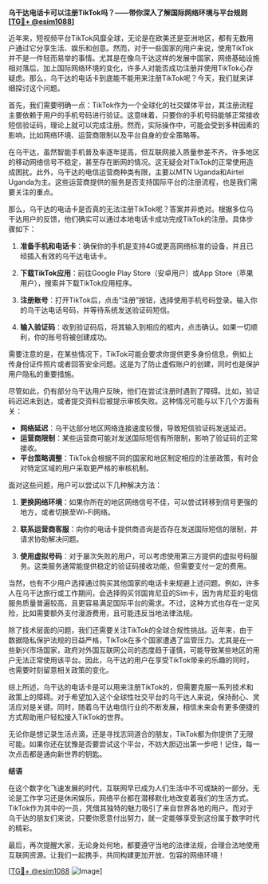 **乌干达电话卡可以注册TikTok吗？——带你深入了解国际网络环境与平台规则[[TG💪+ @esim1088](https://t.me/s/esim1088)]**

近年来，短视频平台TikTok风靡全球，无论是在欧美还是亚洲地区，都有无数用户通过它分享生活、娱乐和创意。然而，对于一些国家的用户来说，使用TikTok并不是一件轻而易举的事情。尤其是在像乌干达这样的发展中国家，网络基础设施相对落后，加上国际网络环境的变化，许多人对能否成功注册并使用TikTok心存疑虑。那么，乌干达的电话卡到底能不能用来注册TikTok呢？今天，我们就来详细探讨这个问题。

首先，我们需要明确一点：TikTok作为一个全球化的社交媒体平台，其注册流程主要依赖于用户的手机号码进行验证。这意味着，只要你的手机号码能够正常接收短信验证码，理论上就可以完成注册。然而，实际操作中，可能会受到多种因素的影响，比如网络环境、运营商限制以及平台自身的安全策略等。

在乌干达，虽然智能手机普及率逐年提高，但互联网接入质量参差不齐。许多地区的移动网络信号不稳定，甚至存在断网的情况。这无疑会对TikTok的正常使用造成困扰。此外，乌干达的电信运营商种类有限，主要以MTN Uganda和Airtel Uganda为主。这些运营商提供的服务是否支持国际平台的注册流程，也是我们需要关注的重点。

那么，乌干达的电话卡是否真的无法注册TikTok呢？答案并非绝对。根据多位乌干达用户的反馈，他们确实可以通过本地电话卡成功完成TikTok的注册。具体步骤如下：

1. **准备手机和电话卡**：确保你的手机是支持4G或更高网络标准的设备，并且已经插入有效的乌干达电话卡。
   
2. **下载TikTok应用**：前往Google Play Store（安卓用户）或App Store（苹果用户），搜索并下载TikTok应用程序。

3. **注册账号**：打开TikTok后，点击“注册”按钮，选择使用手机号码登录。输入你的乌干达电话号码，并等待系统发送验证码短信。

4. **输入验证码**：收到验证码后，将其输入到相应的框内，点击确认。如果一切顺利，你的账号将被创建成功。

需要注意的是，在某些情况下，TikTok可能会要求你提供更多身份信息，例如上传身份证件照片或者回答安全问题。这是为了防止虚假账户的创建，同时也是保护用户隐私的重要措施。

尽管如此，仍有部分乌干达用户反映，他们在尝试注册时遇到了障碍。比如，验证码迟迟未到达，或者提交资料后被提示审核失败。这种情况可能与以下几个方面有关：

- **网络延迟**：乌干达部分地区网络连接速度较慢，导致短信验证码发送延迟。
- **运营商限制**：某些运营商可能对发送国际短信有所限制，影响了验证码的正常接收。
- **平台策略调整**：TikTok会根据不同的国家和地区制定相应的注册政策，有时会对特定区域的用户采取更严格的审核机制。

面对这些问题，用户可以尝试以下几种解决方法：

1. **更换网络环境**：如果你所在的地区网络信号不佳，可以尝试转移到信号更强的地方，或者切换至Wi-Fi网络。

2. **联系运营商客服**：向你的电话卡提供商咨询是否存在发送国际短信的限制，并请求协助解决问题。

3. **使用虚拟号码**：对于屡次失败的用户，可以考虑使用第三方提供的虚拟号码服务。这类服务通常能提供稳定的验证码接收功能，但需要支付一定的费用。

当然，也有不少用户选择通过购买其他国家的电话卡来规避上述问题。例如，许多人在乌干达旅行或工作期间，会选择购买邻国肯尼亚的Sim卡，因为肯尼亚的电信服务质量普遍较高，且更容易满足国际平台的需求。不过，这种方式也存在一定风险，比如需要额外支付漫游费用，且可能违反当地法律法规。

除了技术层面的问题，我们还需要关注TikTok的全球合规性挑战。近年来，由于数据隐私保护法规的日益严格，TikTok在多个国家遭遇了监管压力。尤其是在一些新兴市场国家，政府对外国互联网公司的态度趋于谨慎，可能导致某些地区的用户无法正常使用该平台。因此，乌干达的用户在享受TikTok带来的乐趣的同时，也需要时刻留意相关政策的变化。

综上所述，乌干达的电话卡是可以用来注册TikTok的，但需要克服一系列技术和政策上的障碍。对于希望加入这个全球性社交平台的乌干达人来说，保持耐心、灵活应对是关键。同时，随着乌干达电信行业的不断发展，相信未来会有更多便捷的方式帮助用户轻松接入TikTok的世界。

无论你是想记录生活点滴，还是寻找志同道合的朋友，TikTok都为你提供了无限可能。如果你还在犹豫是否要尝试这个平台，不妨大胆迈出第一步吧！记住，每一次点击都是通向新世界的钥匙。

**结语**

在这个数字化飞速发展的时代，互联网早已成为人们生活中不可或缺的一部分。无论是工作学习还是休闲娱乐，网络平台都在潜移默化地改变着我们的生活方式。TikTok作为其中的一员，凭借其独特的魅力吸引了来自世界各地的用户。而对于乌干达的朋友们来说，只要你愿意付出努力，就一定能够享受到这份属于数字时代的精彩。

最后，再次提醒大家，无论身处何地，都要遵守当地的法律法规，合理合法地使用互联网资源。让我们一起携手，共同构建更加开放、包容的网络环境！

[[TG💪+ @esim1088](https://t.me/s/esim1088) ![Image](https://i.postimg.cc/4NQfJmqS/Snipaste-2025-05-13-00-14-12.png)]